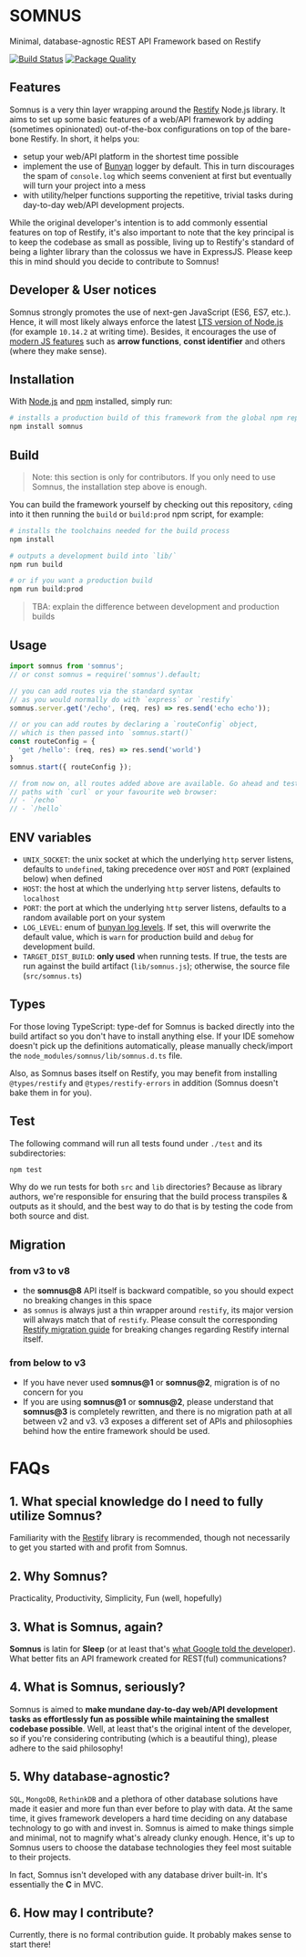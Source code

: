 SOMNUS
======

Minimal, database-agnostic REST API Framework based on Restify

[![Build Status](https://travis-ci.org/somnusjs/somnus.svg)](https://travis-ci.org/somnusjs/somnus)
[![Package Quality](https://npm.packagequality.com/shield/somnus.svg)](https://packagequality.com/#?package=somnus)

## Features

Somnus is a very thin layer wrapping around the [Restify](https://www.npmjs.com/package/restify) Node.js library. It aims to set up some basic features of a web/API framework by adding (sometimes opinionated) out-of-the-box configurations on top of the bare-bone Restify. In short, it helps you:

- setup your web/API platform in the shortest time possible
- implement the use of [Bunyan](https://www.npmjs.com/package/bunyan) logger by default. This in turn discourages the spam of `console.log` which seems convenient at first but eventually will turn your project into a mess
- with utility/helper functions supporting the repetitive, trivial tasks during day-to-day web/API development projects.

While the original developer's intention is to add commonly essential features on top of Restify, it's also important to note that the key principal is to keep the codebase as small as possible, living up to Restify's standard of being a lighter library than the colossus we have in ExpressJS. Please keep this in mind should you decide to contribute to Somnus!

## Developer & User notices

Somnus strongly promotes the use of next-gen JavaScript (ES6, ES7, etc.). Hence, it will most likely always enforce the latest [LTS version of Node.js](https://github.com/nodejs/LTS) (for example `10.14.2` at writing time). Besides, it encourages the use of [modern JS features](https://github.com/lukehoban/es6features) such as **arrow functions**, **const identifier** and others (where they make sense).

## Installation

With [Node.js](https://nodejs.org) and [npm](https://www.npmjs.com/) installed, simply run:

```bash
# installs a production build of this framework from the global npm repo
npm install somnus
```

## Build

> Note: this section is only for contributors. If you only need to use Somnus, the installation step above is enough.

You can build the framework yourself by checking out this repository, `cd`ing into it then running the `build` or `build:prod` npm script, for example:

```bash
# installs the toolchains needed for the build process
npm install

# outputs a development build into `lib/`
npm run build

# or if you want a production build
npm run build:prod
```

> TBA: explain the difference between development and production builds

## Usage

```javascript
import somnus from 'somnus';
// or const somnus = require('somnus').default;

// you can add routes via the standard syntax
// as you would normally do with `express` or `restify`
somnus.server.get('/echo', (req, res) => res.send('echo echo'));

// or you can add routes by declaring a `routeConfig` object,
// which is then passed into `somnus.start()`
const routeConfig = {
  'get /hello': (req, res) => res.send('world')
}
somnus.start({ routeConfig });

// from now on, all routes added above are available. Go ahead and test these
// paths with `curl` or your favourite web browser:
// - `/echo`
// - `/hello`
```

## ENV variables

- `UNIX_SOCKET`: the unix socket at which the underlying `http` server listens, defaults to `undefined`, taking precedence over `HOST` and `PORT` (explained below) when defined
- `HOST`: the host at which the underlying `http` server listens, defaults to `localhost`
- `PORT`: the port at which the underlying `http` server listens, defaults to a random available port on your system
- `LOG_LEVEL`: enum of [bunyan log levels](https://github.com/trentm/node-bunyan#levels). If set, this will overwrite the default value, which is `warn` for production build and `debug` for development build.
- `TARGET_DIST_BUILD`: **only used** when running tests. If true, the tests are run against the build artifact (`lib/somnus.js`); otherwise, the source file (`src/somnus.ts`)

## Types

For those loving TypeScript: type-def for Somnus is backed directly into the build artifact so you don't have to install anything else. If your IDE somehow doesn't pick up the definitions automatically, please manually check/import the `node_modules/somnus/lib/somnus.d.ts` file.

Also, as Somnus bases itself on Restify, you may benefit from installing `@types/restify` and `@types/restify-errors` in addition (Somnus doesn't bake them in for you).

## Test

The following command will run all tests found under `./test` and its subdirectories:

```bash
npm test
```

Why do we run tests for both `src` and `lib` directories? Because as library authors, we're responsible for ensuring that the build process transpiles & outputs as it should, and the best way to do that is by testing the code from both source and dist.

## Migration

### from v3 to v8
- the **somnus@8** API itself is backward compatible, so you should expect no breaking changes in this space
- as `somnus` is always just a thin wrapper around `restify`, its major version will always match that of `restify`. Please consult the corresponding [Restify migration guide](http://restify.com/docs/home/) for breaking changes regarding Restify internal itself.

### from below to v3
- If you have never used **somnus@1** or **somnus@2**, migration is of no concern for you
- If you are using **somnus@1** or **somnus@2**, please understand that **somnus@3** is completely rewritten, and there is no migration path at all between v2 and v3. v3 exposes a different set of APIs and philosophies behind how the entire framework should be used.

FAQs
====

## 1. What special knowledge do I need to fully utilize Somnus?
Familiarity with the [Restify](https://www.npmjs.com/package/restify) library is recommended, though not necessarily to get you started with and profit from Somnus.

## 2. Why Somnus?
Practicality, Productivity, Simplicity, Fun (well, hopefully)

## 3. What is Somnus, again?
**Somnus** is latin for **Sleep** (or at least that's [what Google told the developer](https://translate.google.com/?ie=UTF-8&hl=en&client=tw-ob#la/en/Somnus)). What better fits an API framework created for REST(ful) communications?

## 4. What is Somnus, seriously?
Somnus is aimed to **make mundane day-to-day web/API development tasks as effortlessly fun as possible while maintaining the smallest codebase possible**. Well, at least that's the original intent of the developer, so if you're considering contributing (which is a beautiful thing), please adhere to the said philosophy!

## 5. Why database-agnostic?
`SQL`, `MongoDB`, `RethinkDB` and a plethora of other database solutions have made it easier and more fun than ever before to play with data. At the same time, it gives framework developers a hard time deciding on any database technology to go with and invest in. Somnus is aimed to make things simple and minimal, not to magnify what's already clunky enough. Hence, it's up to Somnus users to choose the database technologies they feel most suitable to their projects.

In fact, Somnus isn't developed with any database driver built-in. It's essentially the **C** in MVC.

## 6. How may I contribute?
Currently, there is no formal contribution guide. It probably makes sense to start there!
